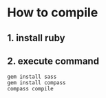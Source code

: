 # How to compile

## 1. install ruby

## 2. execute command

```
gem install sass
gem install compass
compass compile
```